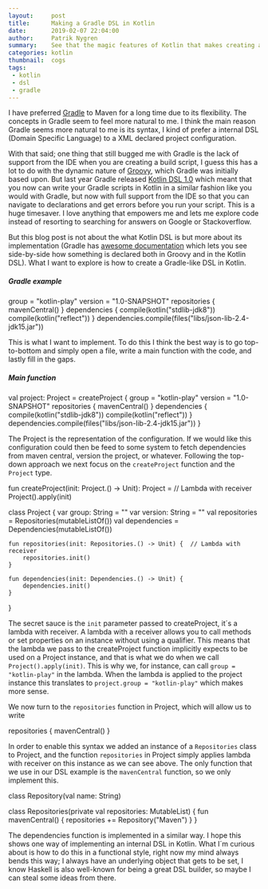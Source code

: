 ```yaml
---
layout:     post
title:      Making a Gradle DSL in Kotlin
date:       2019-02-07 22:04:00
author:     Patrik Nygren
summary:    See that the magic features of Kotlin that makes creating a DSL are not so magic at all.
categories: kotlin
thumbnail:  cogs
tags:
 - kotlin
 - dsl
 - gradle
---
```


I have preferred [Gradle](https://gradle.org/) to Maven for a long time due to its flexibility. The concepts in Gradle seem to feel more natural to me. I think the main reason Gradle seems more natural to me is its syntax, I kind of prefer a internal DSL (Domain Specific Language) to a XML declared project configuration. 

With that said; one thing that still bugged me with Gradle is the lack of support from the IDE when you are creating a build script, I guess this has a lot to do with the dynamic nature of [Groovy](http://groovy-lang.org/), which Gradle was initially based upon. But last year Gradle released [Kotlin DSL 1.0](https://blog.gradle.org/gradle-kotlin-dsl-release-candidate) which meant that you now can write your Gradle scripts in Kotlin in a similar fashion like you would with Gradle, but now with full support from the IDE so that you can navigate to declarations and get errors before you run your script. This is a huge timesaver. I love anything that empowers me and lets me explore code instead of resorting to searching for answers on Google or Stackoverflow.  

But this blog post is not about the what Kotlin DSL is but more about its implementation (Gradle has [awesome documentation](https://docs.gradle.org/current/userguide/tutorial_using_tasks.html) which lets you see side-by-side how something is declared both in Groovy and in the Kotlin DSL). What I want to explore is how to create a Gradle-like DSL in Kotlin.

##### Gradle example

<div class="kotlin-code" theme="darcula" data-highlight-only>
group = "kotlin-play"
version = "1.0-SNAPSHOT"
repositories {
    mavenCentral()
}
dependencies {
    compile(kotlin("stdlib-jdk8"))
    compile(kotlin("reflect"))
}
dependencies.compile(files("libs/json-lib-2.4-jdk15.jar"))
</div>

This is what I want to implement. To do this I think the best way is to go top-to-bottom and simply open a file, write a main function with the code, and lastly fill in the gaps.

##### Main function
 
<div class="kotlin-code" theme="darcula" data-highlight-only>
val project: Project = createProject {
    group = "kotlin-play"
    version = "1.0-SNAPSHOT"
    repositories {
        mavenCentral()
    }
    dependencies {
        compile(kotlin("stdlib-jdk8"))
        compile(kotlin("reflect"))
    }
    dependencies.compile(files("libs/json-lib-2.4-jdk15.jar"))
}
</div>

The Project is the representation of the configuration. If we would like this configuration could then be feed to some system to fetch dependencies from maven central, version the project, or whatever. Following the top-down approach we next focus on the `createProject` function and the `Project` type.

<div class="kotlin-code" theme="darcula" data-highlight-only>
fun createProject(init: Project.() -> Unit): Project = // Lambda with receiver
    Project().apply(init)

class Project {
    var group: String = ""
    var version: String = ""
    val repositories = Repositories(mutableListOf())
    val dependencies = Dependencies(mutableListOf())

    fun repositories(init: Repositories.() -> Unit) {  // Lambda with receiver
        repositories.init()
    }

    fun dependencies(init: Dependencies.() -> Unit) {
        dependencies.init()
    }
}
</div>

The secret sauce is the `init` parameter passed to createProject, it´s a lambda with receiver. A lambda with a receiver allows you to call methods or set properties on an instance without using a qualifier. This means that the lambda we pass to the createProject function implicitly expects to be used on a Project instance, and that is what we do when we call `Project().apply(init)`. This is why we, for instance, can call `group = "kotlin-play"` in the lambda. When the lambda is applied to the project instance this translates to `project.group = "kotlin-play"` which makes more sense. 

We now turn to the `repositories` function in Project, which will allow us to write

<div class="kotlin-code" theme="darcula" data-highlight-only>
repositories {
    mavenCentral()
}
</div>

In order to enable this syntax we added an instance of a `Repositories` class to Project, and the function `repositories` in Project simply applies lambda with receiver on this instance as we can see above. The only function that we use in our DSL example is the `mavenCentral` function, so we only implement this.

<div class="kotlin-code" theme="darcula" data-highlight-only>
class Repository(val name: String)

class Repositories(private val repositories: MutableList) {
    fun mavenCentral() {
        repositories += Repository("Maven")
    }
}
</div>

The dependencies function is implemented in a similar way. I hope this shows one way of implementing an internal DSL in Kotlin. What I´m curious about is how to do this in a functional style, right now my mind always bends this way; I always have an underlying object that gets to be set, I know Haskell is also well-known for being a great DSL builder, so maybe I can steal some ideas from there. 